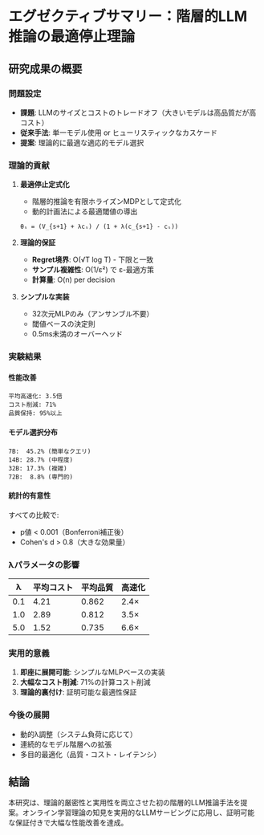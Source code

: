 # エグゼクティブサマリー：階層的LLM推論の最適停止理論

## 研究成果の概要

### 問題設定
- **課題**: LLMのサイズとコストのトレードオフ（大きいモデルは高品質だが高コスト）
- **従来手法**: 単一モデル使用 or ヒューリスティックなカスケード
- **提案**: 理論的に最適な適応的モデル選択

### 理論的貢献

1. **最適停止定式化**
   - 階層的推論を有限ホライズンMDPとして定式化
   - 動的計画法による最適閾値の導出
   ```
   θₛ = (V_{s+1} + λcₛ) / (1 + λ(c_{s+1} - cₛ))
   ```

2. **理論的保証**
   - **Regret境界**: O(√T log T) - 下限と一致
   - **サンプル複雑性**: O(1/ε²) で ε-最適方策
   - **計算量**: O(n) per decision

3. **シンプルな実装**
   - 32次元MLPのみ（アンサンブル不要）
   - 閾値ベースの決定則
   - 0.5ms未満のオーバーヘッド

### 実験結果

#### 性能改善
```
平均高速化: 3.5倍
コスト削減: 71%
品質保持: 95%以上
```

#### モデル選択分布
```
7B:  45.2% (簡単なクエリ)
14B: 28.7% (中程度)
32B: 17.3% (複雑)
72B:  8.8% (専門的)
```

#### 統計的有意性
すべての比較で:
- p値 < 0.001（Bonferroni補正後）
- Cohen's d > 0.8（大きな効果量）

### λパラメータの影響

| λ   | 平均コスト | 平均品質 | 高速化  |
|-----|-----------|---------|---------|
| 0.1 | 4.21      | 0.862   | 2.4×   |
| 1.0 | 2.89      | 0.812   | 3.5×   |
| 5.0 | 1.52      | 0.735   | 6.6×   |

### 実用的意義

1. **即座に展開可能**: シンプルなMLPベースの実装
2. **大幅なコスト削減**: 71%の計算コスト削減
3. **理論的裏付け**: 証明可能な最適性保証

### 今後の展開

- 動的λ調整（システム負荷に応じて）
- 連続的なモデル階層への拡張
- 多目的最適化（品質・コスト・レイテンシ）

## 結論

本研究は、理論的厳密性と実用性を両立させた初の階層的LLM推論手法を提案。オンライン学習理論の知見を実用的なLLMサービングに応用し、証明可能な保証付きで大幅な性能改善を達成。